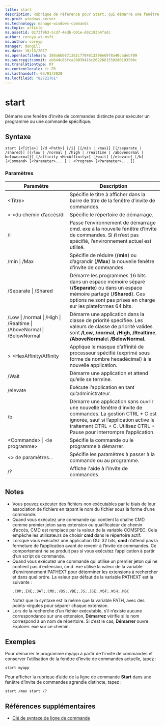 ```yaml
---
title: start
description: Rubrique de référence pour Start, qui démarre une fenêtre d’invite de commandes distincte pour exécuter un programme ou une commande spécifique.
ms.prod: windows-server
ms.technology: manage-windows-commands
ms.topic: article
ms.assetid: 0173f9b3-5cd7-4edb-b01e-d02193b4fadc
author: coreyp-at-msft
ms.author: coreyp
manager: dongill
ms.date: 10/16/2017
ms.openlocfilehash: 388a6b0871382c7704813298e6978a40cadeb709
ms.sourcegitcommit: ab64dc83fca28039416c26226815502d0193500c
ms.translationtype: MT
ms.contentlocale: fr-FR
ms.lasthandoff: 05/01/2020
ms.locfileid: "82721761"
---
```

# <a name="start"></a>start

Démarre une fenêtre d’invite de commandes distincte pour exécuter un programme ou une commande spécifique.



## <a name="syntax"></a>Syntaxe

```
start [<Title>] [/d <Path>] [/i] [{/min | /max}] [{/separate | /shared}] [{/low | /normal | /high | /realtime | /abovenormal | belownormal}] [/affinity <HexAffinity>] [/wait] [/elevate] [/b] [<Command> [<Parameter>... ] | <Program> [<Parameter>... ]]
```

### <a name="parameters"></a>Paramètres

|Paramètre|Description|
|---------|-----------|
|\<Titre>|Spécifie le titre à afficher dans la barre de titre de la fenêtre d’invite de commandes.|
|> \<du chemin d’accès/d|Spécifie le répertoire de démarrage.|
|/i|Passe l’environnement de démarrage cmd. exe à la nouvelle fenêtre d’invite de commandes. Si **/i** n’est pas spécifié, l’environnement actuel est utilisé.|
|/min \| /Max|Spécifie de réduire (**/min**) ou d’agrandir (**/Max**) la nouvelle fenêtre d’invite de commandes.|
|/Separate \| /Shared|Démarre les programmes 16 bits dans un espace mémoire séparé (**/Separate**) ou dans un espace mémoire partagé (**/Shared**). Ces options ne sont pas prises en charge sur les plateformes 64 bits.|
|/Low \| /normal \| /High \| /Realtime \| /AboveNormal \| /BelowNormal|Démarre une application dans la classe de priorité spécifiée. Les valeurs de classe de priorité valides sont **/Low**, **/normal**, **/High**, **/Realtime**, **/AboveNormal**et **/BelowNormal**.|
|> \<HexAffinity/Affinity|Applique le masque d’affinité de processeur spécifié (exprimé sous forme de nombre hexadécimal) à la nouvelle application.|
|/Wait|Démarre une application et attend qu’elle se termine.|
|/elevate|Exécute l’application en tant qu’administrateur.|
|/b|Démarre une application sans ouvrir une nouvelle fenêtre d’invite de commandes. La gestion CTRL + C est ignorée, sauf si l’application active le traitement CTRL + C. Utilisez CTRL + Pause pour interrompre l’application.|
|\<Commande> \| \<le programme>|Spécifie la commande ou le programme à démarrer.|
|\<> de paramètres...|Spécifie les paramètres à passer à la commande ou au programme.|
|/?|Affiche l'aide à l'invite de commandes.|

## <a name="remarks"></a>Notes 

- Vous pouvez exécuter des fichiers non exécutables par le biais de leur association de fichiers en tapant le nom du fichier sous la forme d’une commande.
- Quand vous exécutez une commande qui contient la chaîne CMD comme premier jeton sans extension ou qualificateur de chemin d’accès, CMD est remplacé par la valeur de la variable COMSPEC. Cela empêche les utilisateurs de choisir **cmd** dans le répertoire actif.
- Lorsque vous exécutez une application GUI 32 bits, **cmd** n’attend pas la fermeture de l’application avant de revenir à l’invite de commandes. Ce comportement ne se produit pas si vous exécutez l’application à partir d’un script de commande.
- Quand vous exécutez une commande qui utilise un premier jeton qui ne contient pas d’extension, cmd. exe utilise la valeur de la variable d’environnement PATHEXT pour déterminer les extensions à rechercher et dans quel ordre. La valeur par défaut de la variable PATHEXT est la suivante :  
  ```
  .COM;.EXE;.BAT;.CMD;.VBS;.VBE;.JS;.JSE;.WSF;.WSH;.MSC 
  ```  
  Notez que la syntaxe est la même que la variable PATH, avec des points-virgules pour séparer chaque extension.
- Lors de la recherche d’un fichier exécutable, s’il n’existe aucune correspondance sur une extension, **Démarrez** vérifie si le nom correspond à un nom de répertoire. Si c’est le cas, **Démarrer** ouvre Explorer. exe sur ce chemin.

## <a name="examples"></a>Exemples

Pour démarrer le programme myapp à partir de l’invite de commandes et conserver l’utilisation de la fenêtre d’invite de commandes actuelle, tapez :
```
start myapp 
```
Pour afficher la rubrique d’aide de la ligne de commande **Start** dans une fenêtre d’invite de commandes agrandie distincte, tapez :
```
start /max start /?
```

## <a name="additional-references"></a>Références supplémentaires

- [Clé de syntaxe de ligne de commande](command-line-syntax-key.md)
